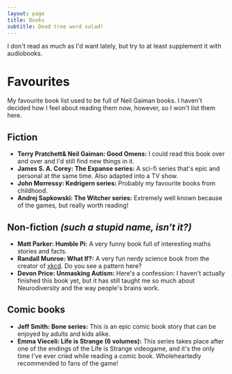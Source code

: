 ```yaml
---
layout: page
title: Books
subtitle: Dead tree word salad!
---
```


I don't read as much as I'd want lately, but try to at least supplement it with audiobooks.

# Favourites
My favourite book list used to be full of Neil Gaiman books. I haven't decided how I feel about reading them now, however, so I won't list them here.
## Fiction
 - **Terry Pratchett& Neil Gaiman: Good Omens:** I could read this book over and over and I'd still find new things in it.
 - **James S. A. Corey: The Expanse series:** A sci-fi series that's epic and personal at the same time. Also adapted into a TV show.
 - **John Morressy: Kedrigern series:** Probably my favourite books from childhood.
 - **Andrej Sapkowski: The Witcher series:** Extremely well known because of the games, but really worth reading!

## Non-fiction *(such a stupid name, isn't it?)*
 - **Matt Parker: Humble Pi:** A very funny book full of interesting maths stories and facts.
 - **Randall Munroe: What If?:** A very fun nerdy science book from the creator of [xkcd](https://xkcd.com/). Do you see a pattern here?
 - **Devon Price: Unmasking Autism:** Here's a confession: I haven't actually finished this book yet, but it has still taught me so much about Neurodiversity and the way people's brains work.

## Comic books
 - **Jeff Smith: Bone series:** This is an epic comic book story that can be enjoyed by adults and kids alike.
 - **Emma Vieceli: Life is Strange (6 volumes):** This series takes place after one of the endings of the Life is Strange videogame, and it's the only time I've ever cried while reading a comic book. Wholeheartedly recommended to fans of the game!
